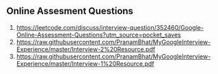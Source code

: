 
## Online Assesment Questions

1. https://leetcode.com/discuss/interview-question/352460/Google-Online-Assessment-Questions?utm_source=pocket_saves
2. https://raw.githubusercontent.com/PranamBhat/MyGoogleInterview-Experience/master/Interview-2%20Resource.pdf
3. https://raw.githubusercontent.com/PranamBhat/MyGoogleInterview-Experience/master/Interview-1%20Resource.pdf